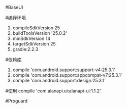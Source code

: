 #BaseUI

#编译环境
1. compileSdkVersion 25
2. buildToolsVersion '25.0.2'
3. minSdkVersion 14
4. targetSdkVersion 25
5. gradle:2.2.3

#依赖库
1. compile 'com.android.support:support-v4:25.3.1'
2. compile 'com.android.support:appcompat-v7:25.3.1'
3. compile 'com.android.support:design:25.3.1'



#使用
compile 'com.alanapi.ui:alanapi-ui:1.1.2'


#Proguard